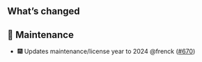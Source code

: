 ## What’s changed

## 🧰 Maintenance

- 🎆 Updates maintenance/license year to 2024 @frenck ([#670](https://github.com/hassio-addons/addon-ssh/pull/670))
